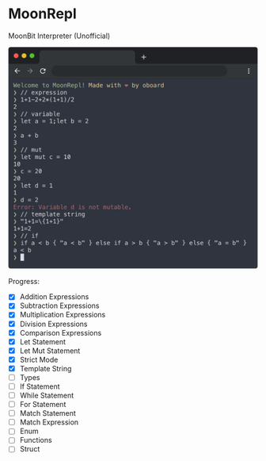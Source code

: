 # MoonRepl

MoonBit Interpreter (Unofficial)

![MoonRepl Preview Image](screenshots/1.png)

Progress:

- [x] Addition Expressions
- [x] Subtraction Expressions
- [x] Multiplication Expressions
- [x] Division Expressions
- [x] Comparison Expressions
- [x] Let Statement
- [x] Let Mut Statement
- [x] Strict Mode
- [x] Template String
- [ ] Types
- [ ] If Statement
- [ ] While Statement
- [ ] For Statement
- [ ] Match Statement
- [ ] Match Expression
- [ ] Enum
- [ ] Functions
- [ ] Struct